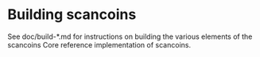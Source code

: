 Building scancoins
================

See doc/build-*.md for instructions on building the various
elements of the scancoins Core reference implementation of scancoins.
